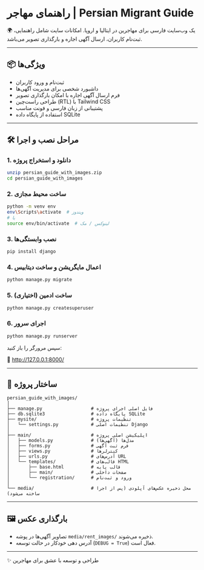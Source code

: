 # راهنمای مهاجر | Persian Migrant Guide

🌍 یک وب‌سایت فارسی برای مهاجرین در ایتالیا و اروپا. امکانات سایت شامل راهنمایی، ثبت‌نام کاربران، ارسال آگهی اجاره و بارگذاری تصویر می‌باشد.

---

## 📦 ویژگی‌ها

- ثبت‌نام و ورود کاربران
- داشبورد شخصی برای مدیریت آگهی‌ها
- فرم ارسال آگهی اجاره با امکان بارگذاری تصویر
- طراحی راست‌چین (RTL) با Tailwind CSS
- پشتیبانی از زبان فارسی و فونت مناسب
- استفاده از پایگاه داده SQLite

---

## 🛠 مراحل نصب و اجرا

### 1. دانلود و استخراج پروژه

```bash
unzip persian_guide_with_images.zip
cd persian_guide_with_images
```

### 2. ساخت محیط مجازی

```bash
python -m venv env
env\Scripts\activate  # ویندوز
# یا
source env/bin/activate  # لینوکس / مک
```

### 3. نصب وابستگی‌ها

```bash
pip install django
```

### 4. اعمال مایگریشن و ساخت دیتابیس

```bash
python manage.py migrate
```

### 5. ساخت ادمین (اختیاری)

```bash
python manage.py createsuperuser
```

### 6. اجرای سرور

```bash
python manage.py runserver
```

سپس مرورگر را باز کنید:

📍 http://127.0.0.1:8000/

---

## 🧩 ساختار پروژه

```
persian_guide_with_images/
│
├── manage.py                  # فایل اصلی اجرای پروژه
├── db.sqlite3                 # پایگاه داده SQLite
├── mysite/                    # تنظیمات پروژه
│   └── settings.py            # تنظیمات اصلی Django
│
├── main/                      # اپلیکیشن اصلی پروژه
│   ├── models.py              # مدل‌ها (آگهی‌ها)
│   ├── forms.py               # فرم ثبت آگهی
│   ├── views.py               # کنترلرها
│   ├── urls.py                # آدرس‌های URL
│   └── templates/             # قالب‌های HTML
│       ├── base.html          # قالب پایه
│       ├── main/              # صفحات داخلی
│       └── registration/      # ورود و ثبت‌نام
│
└── media/                     # محل ذخیره عکس‌های آپلودی (پس از اجرا ساخته می‌شود)
```

---

## 🖼 بارگذاری عکس

- تصاویر آگهی‌ها در پوشه `media/rent_images/` ذخیره می‌شوند.
- آدرس دهی خودکار در حالت توسعه (`DEBUG = True`) فعال است.

---

✨ طراحی و توسعه با عشق برای مهاجرین
